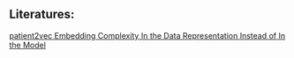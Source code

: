 
## Literatures:
[patient2vec Embedding Complexity In the Data Representation Instead of In the Model](https://arxiv.org/pdf/1802.04233.pdf)
